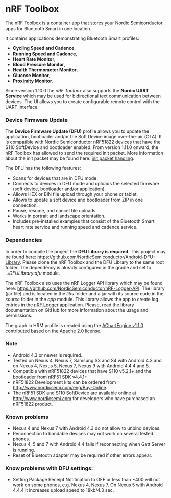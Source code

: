# nRF Toolbox

The nRF Toolbox is a container app that stores your Nordic Semiconductor apps for Bluetooth Smart in one location. 

It contains applications demonstrating Bluetooth Smart profiles: 
* **Cycling Speed and Cadence**, 
* **Running Speed and Cadence**, 
* **Heart Rate Monitor**, 
* **Blood Pressure Monitor**, 
* **Health Thermometer Monitor**, 
* **Glucose Monitor**,
* **Proximity Monitor**. 

Since version 1.10.0 the *nRF Toolbox* also supports the **Nordic UART Service** which may be used for bidirectional text communication between devices. The UI allows you to create configurable remote control with the UART interface.

### Device Firmware Update

The **Device Firmware Update (DFU)** profile allows you to update the application, bootloader and/or the Soft Device image over-the-air (OTA). It is compatible with Nordic Semiconductor nRF51822 devices that have the S110 SoftDevice and bootloader enabled. From version 1.11.0 onward, the nRF Toolbox has allowed to send the required init packet. More information about the init packet may be found here: [init packet handling](https://github.com/NordicSemiconductor/nRF-Master-Control-Panel/tree/master/init%20packet%20handling).

The DFU has the following features:
- Scans for devices that are in DFU mode.
- Connects to devices in DFU mode and uploads the selected firmware (soft device, bootloader and/or application).
- Allows HEX or BIN file upload through your phone or tablet.
- Allows to update a soft device and bootloader from ZIP in one connection.
- Pause, resume, and cancel file uploads.
- Works in portrait and landscape orientation.
- Includes pre-installed examples that consist of the Bluetooth Smart heart rate service and running speed and cadence service.

### Dependencies

In order to compile the project the **DFU Library is required**. This project may be found here: https://github.com/NordicSemiconductor/Android-DFU-Library.
Please clone the nRF Toolbox and the DFU Library to the same root folder. The dependency is already configured in the gradle and set to *..:DFULibrary:dfu* module.

The nRF Toolbox also uses the nRF Logger API library which may be found here: https://github.com/NordicSemiconductor/nRF-Logger-API. The library (jar file) and is located in the *libs* folder and a jar with its source code in the *source* folder in the *app* module. This library allows the app to create log entries in the [nRF Logger](https://play.google.com/store/apps/details?id=no.nordicsemi.android.log) application. Please, read the library documentation on GitHub for more information about the usage and permissions.

The graph in HRM profile is created using the [AChartEngine v1.1.0](http://www.achartengine.org) contributed based on the [Apache 2.0 license](http://www.apache.org/licenses/LICENSE-2.0).

### Note
- Android 4.3 or newer is required.
- Tested on Nexus 4, Nexus 7, Samsung S3 and S4 with Android 4.3 and on Nexus 4, Nexus 5, Nexus 7, Nexus 9 with Android 4.4.4 and 5.
- Compatible with nRF51822 devices that have S110 v5.2.1+ and the bootloader from nRF51 SDK v4.4.1+
- nRF51822 Development kits can be ordered from http://www.nordicsemi.com/eng/Buy-Online.
- The nRF51 SDK and S110 SoftDevice are available online at http://www.nordicsemi.com for developers who have purchased an nRF51822 product.

### Known problems
- Nexus 4 and Nexus 7 with Android 4.3 do not allow to unbind devices.
- Reconnection to bondable devices may not work on several tested phones.
- Nexus 4, 5 and 7 with Android 4.4 fails if reconnecting when Gatt Server is running.
- Reset of Bluetooth adapter may be required if other errors appear.

### Know problems with DFU settings:
- Setting Package Receipt Notification to OFF or less than ~400 will not work on some phones, e.g. Nexus 4, Nexus 7. On Nexus 5 with Android 4.4.4 it increases upload speed to 18kb/4.3 sec.
